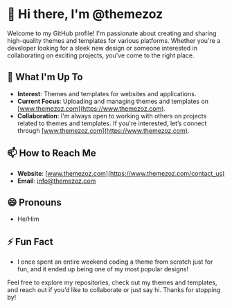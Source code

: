 # 👋 Hi there, I'm @themezoz

Welcome to my GitHub profile! I'm passionate about creating and sharing high-quality themes and templates for various platforms. Whether you're a developer looking for a sleek new design or someone interested in collaborating on exciting projects, you've come to the right place.

## 👀 What I'm Up To

- **Interest**: Themes and templates for websites and applications.
- **Current Focus**: Uploading and managing themes and templates on [www.themezoz.com](https://www.themezoz.com).
- **Collaboration**: I'm always open to working with others on projects related to themes and templates. If you're interested, let’s connect through [www.themezoz.com](https://www.themezoz.com).

## 📫 How to Reach Me

- **Website**: [www.themezoz.com](https://www.themezoz.com/contact_us)
- **Email**: [info@themezoz.com](mailto:info@themezoz.com)

## 😄 Pronouns

- He/Him

## ⚡ Fun Fact

- I once spent an entire weekend coding a theme from scratch just for fun, and it ended up being one of my most popular designs!

Feel free to explore my repositories, check out my themes and templates, and reach out if you’d like to collaborate or just say hi. Thanks for stopping by!

<!---
themezoz/themezoz is a ✨ special ✨ repository because its `README.md` (this file) appears on your GitHub profile.
You can click the Preview link to take a look at your changes.
--->
